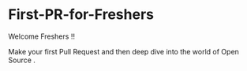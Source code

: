 # First-PR-for-Freshers

Welcome Freshers !!

Make your first Pull Request and then deep dive into the world of Open Source .
